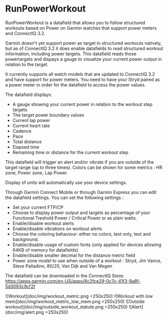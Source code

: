 # RunPowerWorkout

RunPowerWorkout is a datafield that allows you to follow structured workouts based on Power on Garmin watches that support power meters and ConnectIQ 3.2.

Garmin doesn't yet support power as target in structured workouts natively, but as of ConnectIQ 3.2 it does enable datafields to read structured workout information, including power targets. This datafield reads those powertargets and dispays a gauge to visualize your current power output in relation to the target. 

It currently supports all watch models that are updated to ConnectIQ 3.2 and have support for power meters. You need to have your Stryd paired as a power meter in order for the datafield to access the power values. 

The datafield displays:
* A gauge showing your current power in relation to the workout step targets
* The target power boundary values
* Current lap power
* Current heart rate
* Cadence
* Pace
* Total distance
* Elapsed time
* Remaining time or distance for the current workout step

This datafield will trigger an alert and/or vibrate if you are outside of the target range (up to three times). Colors can be shown for some metrics : HR zone, Power zone, Lap Power.

Display of units will automatically use your device settings.

Through Garmin Connect Mobile or through Garmin Express you can edit the datafield settings. You can set the following settings :
* Set your current FTP/CP
* Choose to display power output and targets as percentage of your Functional Treshold Power / Critical Power or as plain watts.
* Enable/disable workout alerts
* Enable/disable vibrations on workout alerts
* Choose the coloring behaviour: either no colors, text only, text and background.
* Enable/disable usage of custom fonts (only applied for devices allowing 64KB of memory for datafields)
* Enable/disable smaller decimal for the distance metric field
* Power zone model to use when outside of a workout : Stryd, Jim Vance, Steve Palladino, 80/20, Van Dijk and Van Megen

The datafield can be downloaded in the ConnectIQ Store:
https://apps.garmin.com/en-US/apps/8c2fce29-0c7c-41f3-9a8f-5d3093c9cf2f

![Workout](doc/img/workout_metric.png =250x250)
![Workout with low mem](doc/img/workout_metric_low_mem.png =250x250)
![Outside workout](doc/img/outside_workout_statute.png =250x250)
![Alert](doc/img/alert.png =250x250)